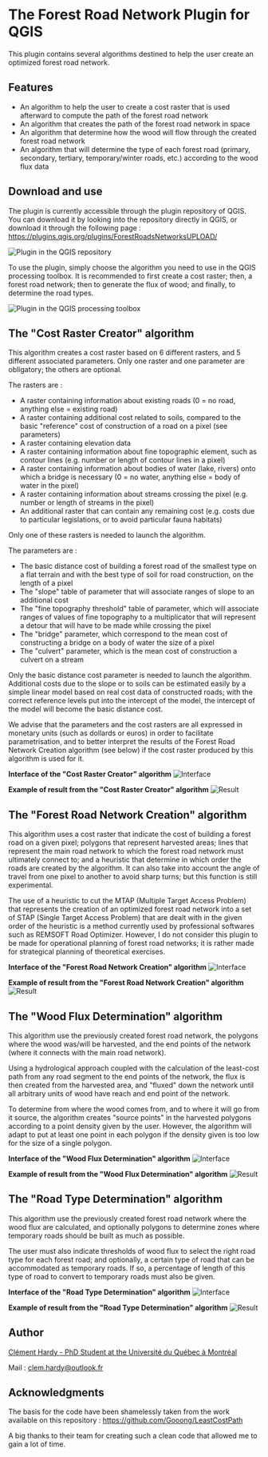# The Forest Road Network Plugin for QGIS

This plugin contains several algorithms destined to help the user create an optimized forest road network.

## Features

- An algorithm to help the user to create a cost raster that is used afterward to compute the path of the forest road network
- An algorithm that creates the path of the forest road network in space
- An algorithm that determine how the wood will flow through the created forest road network
- An algorithm that will determine the type of each forest road (primary, secondary, tertiary, temporary/winter roads, etc.) according to the wood flux data


## Download and use

The plugin is currently accessible through the plugin repository of QGIS. You can download it by looking into the repository directly in QGIS, or download it through the following page : https://plugins.qgis.org/plugins/ForestRoadsNetworksUPLOAD/

![Plugin in the QGIS repository](Test_data/images/PluginInRepository.PNG)

To use the plugin, simply choose the algorithm you need to use in the QGIS processing toolbox. It is recommended to first create a cost raster; then, a forest road network; then to generate the flux of wood; and finally, to determine the road types.

![Plugin in the QGIS processing toolbox](Test_data/images/PluginInToolbox.PNG)

## The "Cost Raster Creator" algorithm

This algorithm creates a cost raster based on 6 different rasters, and 5 different associated parameters. Only one raster and one parameter are obligatory; the others are optional.

The rasters are :

- A raster containing information about existing roads (0 = no road, anything else = existing road)
- A raster containing additional cost related to soils, compared to the basic "reference" cost of construction of a road on a pixel (see parameters)
- A raster containing elevation data
- A raster containing information about fine topographic element, such as contour lines (e.g. number or length of contour lines in a pixel)
- A raster containing information about bodies of water (lake, rivers) onto which a bridge is necessary (0 = no water, anything else = body of water in the pixel)
- A raster containing information about streams crossing the pixel (e.g. number or length of streams in the pixel)
- An additional raster that can contain any remaining cost (e.g. costs due to particular legislations, or to avoid particular fauna habitats)

Only one of these rasters is needed to launch the algorithm.

The parameters are :

- The basic distance cost of building a forest road of the smallest type on a flat terrain and with the best type of soil for road construction, on the length of a pixel
- The "slope" table of parameter that will associate ranges of slope to an additional cost
- The "fine topography threshold" table of parameter, which will associate ranges of values of fine topography to a multiplicator that will represent a detour that will have to be made while crossing the pixel
- The "bridge" parameter, which correspond to the mean cost of constructing a bridge on a body of water the size of a pixel
- The "culvert" parameter, which is the mean cost of construction a culvert on a stream

Only the basic distance cost parameter is needed to launch the algorithm. Additional costs due to the slope or to soils can be estimated easily by a simple linear model based on real cost data of constructed roads; with the correct reference levels put into the intercept of the model, the intercept of the model will become the basic distance cost.

We advise that the parameters and the cost rasters are all expressed in monetary units (such as dollards or euros) in order to facilitate parametrisation, and to better interpret the results of the Forest Road Network Creation algorithm (see below) if the cost raster produced by this algorithm is used for it.
 
**Interface of the "Cost Raster Creator" algorithm**
![Interface](Test_data/images/CostRasterCreator_Interface.PNG)

**Example of result from the "Cost Raster Creator" algorithm**
![Result](Test_data/images/CostRasterCreator_Result.png)


## The "Forest Road Network Creation" algorithm

This algorithm uses a cost raster that indicate the cost of building a forest road on a given pixel; polygons that represent harvested areas; lines that represent the main road network to which the forest road network must ultimately connect to; and a heuristic that determine in which order the roads are created by the algorithm. It can also take into account the angle of travel from one pixel to another to avoid sharp turns; but this function is still experimental.

The use of a heuristic to cut the MTAP (Multiple Target Access Problem) that represents the creation of an optimized forest road network into a set of STAP (Single Target Access Problem) that are dealt with in the given order of the heuristic is a method currently used by professional softwares such as REMSOFT Road Optimizer. However, I do not consider this plugin to be made for operational planning of forest road networks; it is rather made for strategical planning of theoretical exercises. 
 
**Interface of the "Forest Road Network Creation" algorithm**
![Interface](Test_data/images/ForestRoadNetworkCreation_Interface.PNG)

**Example of result from the "Forest Road Network Creation" algorithm**
![Result](Test_data/images/ForestRoadNetworkCreation_Result.png)


## The "Wood Flux Determination" algorithm

This algorithm use the previously created forest road network, the polygons where the wood was/will be harvested, and the end points of the network (where it connects with the main road network). 

Using a hydrological approach coupled with the calculation of the least-cost path from any road segment to the end points of the network, the flux is then created from the harvested area, and "fluxed" down the network until all arbitrary units of wood have reach and end point of the network.

To determine from where the wood comes from, and to where it will go from it source, the algorithm creates "source points" in the harvested polygons according to a point density given by the user. However, the algorithm will adapt to put at least one point in each polygon if the density given is too low for the size of a single polygon.
 
**Interface of the "Wood Flux Determination" algorithm**
![Interface](Test_data/images/WoodFluxDetermination_Interface.PNG)

**Example of result from the "Wood Flux Determination" algorithm**
![Result](Test_data/images/WoodFluxDetermination_Result.png)

## The "Road Type Determination" algorithm

This algorithm use the previously created forest road network where the wood flux are calculated, and optionally polygons to determine zones where temporary roads should be built as much as possible.

The user must also indicate thresholds of wood flux to select the right road type for each forest road; and optionally, a certain type of road that can be accommodated as temporary roads. If so, a percentage of length of this type of road to convert to temporary roads must also be given.

**Interface of the "Road Type Determination" algorithm**
![Interface](Test_data/images/RoadTypeDetermination_Interface.PNG)

**Example of result from the "Road Type Determination" algorithm**
![Result](Test_data/images/RoadTypeDetermination_Result.png)


## Author

[Clément Hardy - PhD Student at the Université du Québec à Montréal](http://www.cef-cfr.ca/index.php?n=Membres.ClementHardy)

Mail : clem.hardy@outlook.fr



## Acknowledgments

The basis for the code have been shamelessly taken from the work available on this repository : https://github.com/Gooong/LeastCostPath

A big thanks to their team for creating such a clean code that allowed me to gain a lot of time.